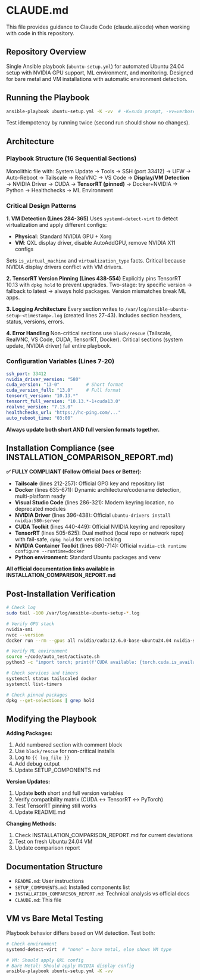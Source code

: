 # CLAUDE.md

This file provides guidance to Claude Code (claude.ai/code) when working with code in this repository.

## Repository Overview

Single Ansible playbook (`ubuntu-setup.yml`) for automated Ubuntu 24.04 setup with NVIDIA GPU support, ML environment, and monitoring. Designed for bare metal and VM installations with automatic environment detection.

## Running the Playbook

```bash
ansible-playbook ubuntu-setup.yml -K -vv  # -K=sudo prompt, -vv=verbose
```

Test idempotency by running twice (second run should show no changes).

## Architecture

### Playbook Structure (16 Sequential Sections)

Monolithic file with: System Update → Tools → SSH (port 33412) → UFW → Auto-Reboot → Tailscale → RealVNC → VS Code → **Display/VM Detection** → NVIDIA Driver → CUDA → **TensorRT (pinned)** → Docker+NVIDIA → Python → Healthchecks → ML Environment

### Critical Design Patterns

**1. VM Detection (Lines 284-365)**
Uses `systemd-detect-virt` to detect virtualization and apply different configs:
- **Physical**: Standard NVIDIA GPU + Xorg
- **VM**: QXL display driver, disable AutoAddGPU, remove NVIDIA X11 configs

Sets `is_virtual_machine` and `virtualization_type` facts. Critical because NVIDIA display drivers conflict with VM drivers.

**2. TensorRT Version Pinning (Lines 438-554)**
Explicitly pins TensorRT 10.13 with `dpkg hold` to prevent upgrades. Two-stage: try specific version → fallback to latest → always hold packages. Version mismatches break ML apps.

**3. Logging Architecture**
Every section writes to `/var/log/ansible-ubuntu-setup-<timestamp>.log` (created lines 27-43). Includes section headers, status, versions, errors.

**4. Error Handling**
Non-critical sections use `block/rescue` (Tailscale, RealVNC, VS Code, CUDA, TensorRT, Docker). Critical sections (system update, NVIDIA driver) fail entire playbook.

### Configuration Variables (Lines 7-20)

```yaml
ssh_port: 33412
nvidia_driver_version: "580"
cuda_version: "13-0"          # Short format
cuda_version_full: "13.0"     # Full format
tensorrt_version: "10.13.*"
tensorrt_full_version: "10.13.*-1+cuda13.0"
realvnc_version: "7.13.0"
healthchecks_url: "https://hc-ping.com/..."
auto_reboot_time: "03:00"
```

**Always update both short AND full version formats together.**

## Installation Compliance (see INSTALLATION_COMPARISON_REPORT.md)

**✅ FULLY COMPLIANT (Follow Official Docs or Better):**
- **Tailscale** (lines 212-257): Official GPG key and repository list
- **Docker** (lines 635-671): Dynamic architecture/codename detection, multi-platform ready
- **Visual Studio Code** (lines 286-321): Modern keyring location, no deprecated modules
- **NVIDIA Driver** (lines 396-438): Official `ubuntu-drivers install nvidia:580-server`
- **CUDA Toolkit** (lines 440-449): Official NVIDIA keyring and repository
- **TensorRT** (lines 505-625): Dual method (local repo or network repo) with fail-safe, `dpkg hold` for version locking
- **NVIDIA Container Toolkit** (lines 680-714): Official `nvidia-ctk runtime configure --runtime=docker`
- **Python environment**: Standard Ubuntu packages and venv

**All official documentation links available in INSTALLATION_COMPARISON_REPORT.md**

## Post-Installation Verification

```bash
# Check log
sudo tail -100 /var/log/ansible-ubuntu-setup-*.log

# Verify GPU stack
nvidia-smi
nvcc --version
docker run --rm --gpus all nvidia/cuda:12.6.0-base-ubuntu24.04 nvidia-smi

# Verify ML environment
source ~/code/auto_test/activate.sh
python3 -c "import torch; print(f'CUDA available: {torch.cuda.is_available()}')"

# Check services and timers
systemctl status tailscaled docker
systemctl list-timers

# Check pinned packages
dpkg --get-selections | grep hold
```

## Modifying the Playbook

**Adding Packages:**
1. Add numbered section with comment block
2. Use `block/rescue` for non-critical installs
3. Log to `{{ log_file }}`
4. Add debug output
5. Update SETUP_COMPONENTS.md

**Version Updates:**
1. Update **both** short and full version variables
2. Verify compatibility matrix (CUDA ↔ TensorRT ↔ PyTorch)
3. Test TensorRT pinning still works
4. Update README.md

**Changing Methods:**
1. Check INSTALLATION_COMPARISON_REPORT.md for current deviations
2. Test on fresh Ubuntu 24.04 VM
3. Update comparison report

## Documentation Structure

- `README.md`: User instructions
- `SETUP_COMPONENTS.md`: Installed components list
- `INSTALLATION_COMPARISON_REPORT.md`: Technical analysis vs official docs
- `CLAUDE.md`: This file

## VM vs Bare Metal Testing

Playbook behavior differs based on VM detection. Test both:

```bash
# Check environment
systemd-detect-virt  # "none" = bare metal, else shows VM type

# VM: Should apply QXL config
# Bare Metal: Should apply NVIDIA display config
ansible-playbook ubuntu-setup.yml -K -vv
```
